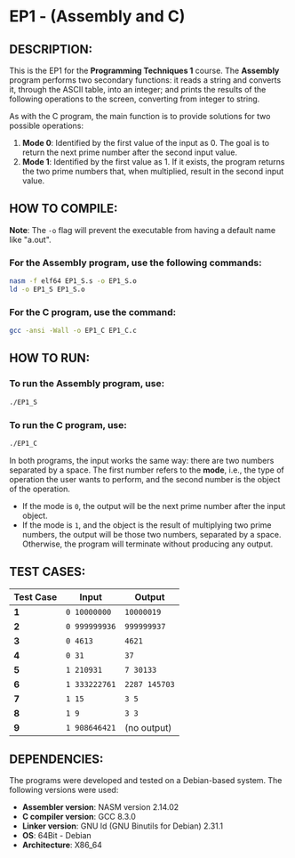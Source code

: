 # EP1 - (Assembly and C)

## DESCRIPTION:
This is the EP1 for the **Programming Techniques 1** course. The **Assembly** program performs two secondary functions: it reads a string and converts it, through the ASCII table, into an integer; and prints the results of the following operations to the screen, converting from integer to string.

As with the C program, the main function is to provide solutions for two possible operations:
1. **Mode 0**: Identified by the first value of the input as 0. The goal is to return the next prime number after the second input value.
2. **Mode 1**: Identified by the first value as 1. If it exists, the program returns the two prime numbers that, when multiplied, result in the second input value.

## HOW TO COMPILE:
**Note**: The `-o` flag will prevent the executable from having a default name like "a.out".

### For the Assembly program, use the following commands:

```bash
nasm -f elf64 EP1_S.s -o EP1_S.o
ld -o EP1_S EP1_S.o
```

### For the C program, use the command:

```bash
gcc -ansi -Wall -o EP1_C EP1_C.c
```

## HOW TO RUN:
### To run the Assembly program, use:

```bash
./EP1_S
```

### To run the C program, use:

```bash
./EP1_C
```

In both programs, the input works the same way: there are two numbers separated by a space. The first number refers to the **mode**, i.e., the type of operation the user wants to perform, and the second number is the object of the operation. 

- If the mode is `0`, the output will be the next prime number after the input object.
- If the mode is `1`, and the object is the result of multiplying two prime numbers, the output will be those two numbers, separated by a space. Otherwise, the program will terminate without producing any output.

## TEST CASES:
| Test Case | Input        | Output       |
|-----------|--------------|--------------|
| **1**     | `0 10000000` | `10000019`   |
| **2**     | `0 999999936`| `999999937`  |
| **3**     | `0 4613`     | `4621`       |
| **4**     | `0 31`       | `37`         |
| **5**     | `1 210931`   | `7 30133`    |
| **6**     | `1 333222761`| `2287 145703`|
| **7**     | `1 15`       | `3 5`        |
| **8**     | `1 9`        | `3 3`        |
| **9**     | `1 908646421`| (no output)  |

## DEPENDENCIES:
The programs were developed and tested on a Debian-based system. The following versions were used:
- **Assembler version**: NASM version 2.14.02
- **C compiler version**: GCC 8.3.0
- **Linker version**: GNU ld (GNU Binutils for Debian) 2.31.1
- **OS**: 64Bit - Debian
- **Architecture**: X86_64